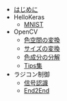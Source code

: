 * [はじめに](README.md)
* HelloKeras
	* [MNIST](mnist.md)
* OpenCV
	* [色空間の変換](colorspace.md)
	* [サイズの変換](size.md)
	* [色成分の分解](color.md)
	* [Tips集](tips.md)
* ラジコン制御
    * [信号認識](traffic_sign.md)
    * [End2End](end2end.md)